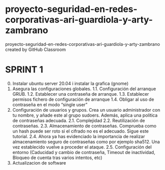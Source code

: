 # proyecto-seguridad-en-redes-corporativas-ari-guardiola-y-arty-zambrano
proyecto-seguridad-en-redes-corporativas-ari-guardiola-y-arty-zambrano created by GitHub Classroom

# SPRINT 1
0. Instalar ubuntu server 20.04 i instalar la grafica (gnome)
1. Asegura las configuraciones globales.
1.1. Configuración del arranque GRUB.
1.2. Establecer una contraseña de arranque.
1.3. Establecer permisos fichero de configuración de arranque
1.4. Obligar al uso de contraseña en el modo “single user”
2. Configuración de usuarios y grupos. Crea un usuario administrador con tu nombre, y añade este al grupo sudoers. Además, aplica  una política de contraseñas adecuada. 
2.1. Complejidad
2.2. Reutilización de contraseñas.
2.3. Almacenamiento de contraseñas. Comprueba como un hash puede ser roto si el cifrado no es el adecuado. Sigue este tutorial.
2.4. Ahora ya has evidenciado la importancia de realizar almacenamiento seguro de contraseñas como por ejemplo sha512. Una vez establecido vuelve a proceder el ataque.
2.5. Configuración del entorno (Caducidad y cambio de contraseña, Timeout de inactividad, Bloqueo de cuenta tras varios intentos, etc)
3. Actualizacion de software
